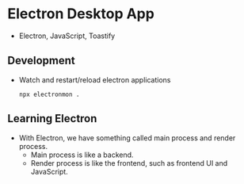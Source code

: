 # Electron Desktop App

- Electron, JavaScript, Toastify

## Development

- Watch and restart/reload electron applications
  ```
  npx electronmon .
  ```

## Learning Electron

- With Electron, we have something called main process and render process.
  - Main process is like a backend.
  - Render process is like the frontend, such as frontend UI and JavaScript.
